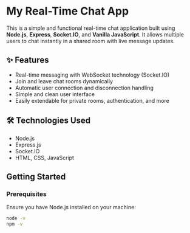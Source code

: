 # My Real-Time Chat App

This is a simple and functional real-time chat application built using **Node.js**, **Express**, **Socket.IO**, and **Vanilla JavaScript**. It allows multiple users to chat instantly in a shared room with live message updates.

## ✨ Features

- Real-time messaging with WebSocket technology (Socket.IO)
- Join and leave chat rooms dynamically
- Automatic user connection and disconnection handling
- Simple and clean user interface
- Easily extendable for private rooms, authentication, and more

## 🛠 Technologies Used

- Node.js
- Express.js
- Socket.IO
- HTML, CSS, JavaScript

## Getting Started

### Prerequisites
Ensure you have Node.js installed on your machine:
```bash
node -v
npm -v
